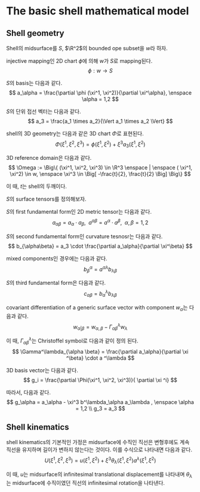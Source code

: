 # The basic shell mathematical model
## Shell geometry
Shell의 midsurface를 $S$, $\R^2$의 bounded ope subset을 $w$라 하자.

injective mapping인 2D chart $\phi$에 의해 $w$가 $S$로 mapping된다.
$$ \phi : w \rightarrow S $$

$S$의 basis는 다음과 같다.
$$ a_\alpha = \frac{\partial \phi (\xi^1, \xi^2)}{\partial \xi^\alpha}, \enspace \alpha = 1,2 $$

$S$의 단위 접선 벡터는 다음과 같다.
$$ a_3 = \frac{a_1 \times a_2}{\Vert a_1 \times a_2 \Vert} $$

shell의 3D geometry는 다음과 같은 3D chart $\Phi$로 표현된다.
$$ \Phi(\xi^1,\xi^2,\xi^3) = \phi(\xi^1,\xi^2) + \xi^3a_3(\xi^1,\xi^2) $$

3D reference domain은 다음과 같다.
$$ \Omega := \Big\{ (\xi^1, \xi^2, \xi^3) \in \R^3 \enspace | \enspace ( \xi^1, \xi^2) \in w, \enspace \xi^3 \in \Big[ -\frac{t}{2}, \frac{t}{2} \Big] \Big\} $$

이 때, $t$는 shell의 두깨이다.

$S$의 surface tensors를 정의해보자.

$S$의 first fundamental form인 2D metric tensor는 다음과 같다.
$$ a_{\alpha\beta} = a_\alpha \cdot a_\beta, \enspace a^{\alpha\beta} = a^\alpha \cdot a^\beta, \enspace \alpha,\beta = 1,2$$

$S$의 second fundamental form인 curvature tesnosr는 다음과 같다.
$$ b_{\alpha\beta} = a_3 \cdot \frac{\partial a_\alpha}{\partial \xi^\beta} $$

mixed components인 경우에는 다음과 같다.
$$ b^\alpha_\beta = a^{\alpha \lambda} b_{\lambda \beta} $$

$S$의 third fundamental form은 다음과 같다.
$$ c_{\alpha\beta} = b^\lambda_\alpha b_{\lambda \beta} $$

covariant differentiation of a generic surface vector with component $w_\alpha$는 다음과 같다.
$$ w_{\alpha | \beta} = w_{\alpha, \beta} - \Gamma^\lambda_{\alpha \beta} w_\lambda $$

이 때, $\Gamma^\lambda_{\alpha \beta}$는 Christoffel symbol로 다음과 같이 정의 된다.
$$ \Gamma^\lambda_{\alpha \beta} = \frac{\partial a_\alpha}{\partial \xi ^\beta} \cdot a ^\lambda $$

3D basis vector는 다음과 같다.
$$ g_i = \frac{\partial \Phi(\xi^1, \xi^2, \xi^3)}{ \partial \xi ^i} $$

따라서, 다음과 같다.
$$ g_\alpha = a_\alpha - \xi^3 b^\lambda_\alpha a_\lambda , \enspace \alpha = 1,2 \\ g_3 = a_3 $$

## Shell kinematics
shell kinematics의 기본적인 가정은 midsurface에 수직인 직선은 변형후에도 계속 직선을 유지하며 길이가 변하지 않는다는 것이다. 이를 수식으로 나타내면 다음과 같다.
$$ U(\xi^1, \xi^2, \xi^3) = u(\xi^1, \xi^2) + \xi^3 \theta_\lambda(\xi^1, \xi^2) a^\lambda(\xi^1, \xi^2) $$

이 때, $u$는 midsurface의 infinitesimal translational displacement를 나타내며 $\theta_\lambda$는 midsurface에 수직이였던 직선의 infinitesimal rotation을 나타낸다.
